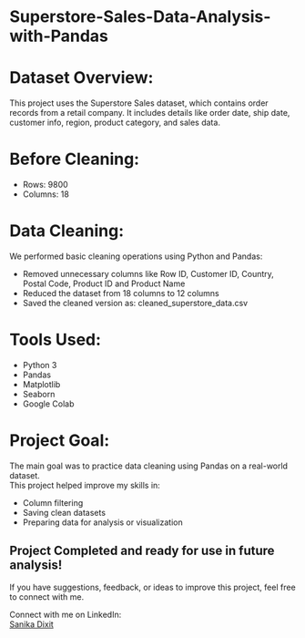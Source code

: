 # Superstore-Sales-Data-Analysis-with-Pandas

# Dataset Overview:
This project uses the Superstore Sales dataset, which contains order records from a retail company. It includes details like order date, ship date, customer info, region, product category, and sales data.

# Before Cleaning:
- Rows: 9800
- Columns: 18 

# Data Cleaning:
We performed basic cleaning operations using Python and Pandas:
- Removed unnecessary columns like Row ID, Customer ID, Country, Postal Code, Product ID and Product Name
- Reduced the dataset from 18 columns to 12 columns
- Saved the cleaned version as: cleaned_superstore_data.csv

# Tools Used:
- Python 3
- Pandas
- Matplotlib
- Seaborn
- Google Colab 

# Project Goal:
The main goal was to practice data cleaning using Pandas on a real-world dataset.  
This project helped improve my skills in:
- Column filtering
- Saving clean datasets
- Preparing data for analysis or visualization

Project Completed and ready for use in future analysis!
----
If you have suggestions, feedback, or ideas to improve this project, feel free to connect with me.

Connect with me on LinkedIn:  
[Sanika Dixit](https://www.linkedin.com/in/sanika-dixit)
